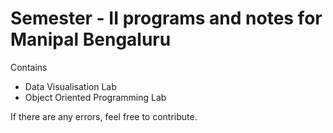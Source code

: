 # Semester - II programs and notes for Manipal Bengaluru

Contains
- Data Visualisation Lab
- Object Oriented Programming Lab

If there are any errors, feel free to contribute.